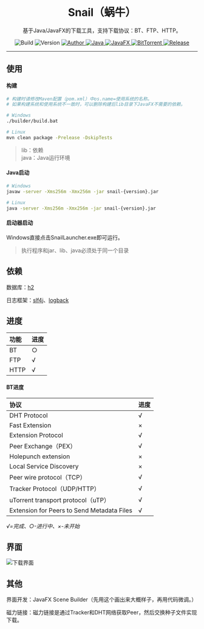 <h1 align="center">Snail（蜗牛）</h1>

<p align="center">
基于Java/JavaFX的下载工具，支持下载协议：BT、FTP、HTTP。
</p>

<p align="center">
	<a>
		<img alt="Build" src="https://img.shields.io/badge/Build-passing-success.svg?style=flat-square" />
	</a>
	<a>
		<img alt="Version" src="https://img.shields.io/badge/Version-1.1.0-blue.svg?style=flat-square" />
	</a>
	<a target="_blank" href="https://www.acgist.com">
		<img alt="Author" src="https://img.shields.io/badge/Author-acgist-red.svg?style=flat-square" />
	</a>
	<a target="_blank" href="https://openjdk.java.net/">
		<img alt="Java" src="https://img.shields.io/badge/Java-11-yellow.svg?style=flat-square" />
	</a>
	<a target="_blank" href="https://openjfx.io/">
		<img alt="JavaFX" src="https://img.shields.io/badge/JavaFX-11-green.svg?style=flat-square" />
	</a>
	<a target="_blank" href="https://www.bittorrent.org/beps/bep_0000.html">
		<img alt="BitTorrent" src="https://img.shields.io/badge/BitTorrent-BEP-orange.svg?style=flat-square" />
	</a>
	<a target="_blank" href="https://gitee.com/acgist/snail/releases/v1.0.2">
		<img alt="Release" src="https://img.shields.io/badge/Release-1.0.2-blueviolet.svg?style=flat-square" />
	</a>
</p>

----

## 使用

#### 构建

```bash
# 构建时请修改Maven配置（pom.xml）中os.name=使用系统的名称。
# 如果构建系统和使用系统不一致时，可以删除构建后lib目录下JavaFX不需要的依赖。

# Windows
./builder/build.bat

# Linux
mvn clean package -Prelease -DskipTests
```

> lib：依赖  
> java：Java运行环境

#### Java启动

```bash
# Windows
javaw -server -Xms256m -Xmx256m -jar snail-{version}.jar

# Linux
java -server -Xms256m -Xmx256m -jar snail-{version}.jar
```

#### 启动器启动

Windows直接点击SnailLauncher.exe即可运行。

> 执行程序和jar、lib、java必须处于同一个目录

## 依赖

数据库：[h2](http://www.h2database.com)

日志框架：[slf4j](https://www.slf4j.org/)、[logback](https://logback.qos.ch/)

## 进度

|功能|进度|
|:-|:-|
|BT|○|
|FTP|√|
|HTTP|√|

#### BT进度

|协议|进度|
|:-|:-|
|DHT Protocol|√|
|Fast Extension|×|
|Extension Protocol|√|
|Peer Exchange（PEX）|√|
|Holepunch extension|×|
|Local Service Discovery|×|
|Peer wire protocol（TCP）|√|
|Tracker Protocol（UDP/HTTP）|√|
|uTorrent transport protocol（uTP）|√|
|Extension for Peers to Send Metadata Files|√|

*√=完成、○-进行中、×-未开始*

## 界面
![下载界面](http://files.git.oschina.net/group1/M00/07/B8/PaAvDFzd9lCAUSXEAAB8UcH2axw194.png "下载界面")

## 其他

界面开发：JavaFX Scene Builder（先用这个画出来大概样子，再用代码微调。）

磁力链接：磁力链接是通过Tracker和DHT网络获取Peer，然后交换种子文件实现下载。
